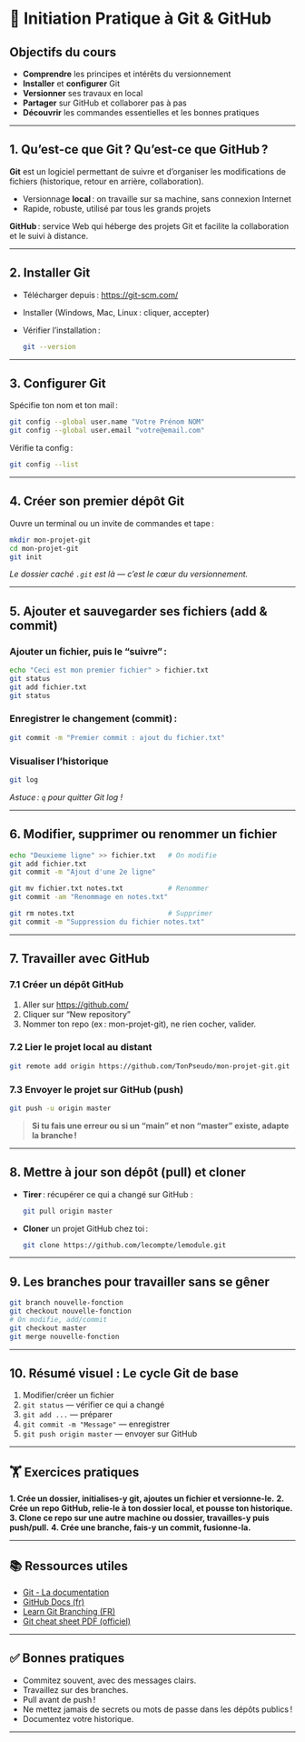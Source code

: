 # 🏁 Initiation Pratique à Git & GitHub

## Objectifs du cours

- **Comprendre** les principes et intérêts du versionnement
- **Installer** et **configurer** Git
- **Versionner** ses travaux en local
- **Partager** sur GitHub et collaborer pas à pas
- **Découvrir** les commandes essentielles et les bonnes pratiques

---

## 1. Qu’est-ce que Git ? Qu’est-ce que GitHub ?

**Git** est un logiciel permettant de suivre et d’organiser les modifications de fichiers (historique, retour en arrière, collaboration).
- Versionnage **local** : on travaille sur sa machine, sans connexion Internet
- Rapide, robuste, utilisé par tous les grands projets

**GitHub** : service Web qui héberge des projets Git et facilite la collaboration et le suivi à distance.

---

## 2. Installer Git

- Télécharger depuis : https://git-scm.com/
- Installer (Windows, Mac, Linux : cliquer, accepter)
- Vérifier l’installation :

    ```sh
    git --version
    ```

---

## 3. Configurer Git

Spécifie ton nom et ton mail :

```sh
git config --global user.name "Votre Prénom NOM"
git config --global user.email "votre@email.com"
```

Vérifie ta config :

```sh
git config --list
```

---

## 4. Créer son premier dépôt Git

Ouvre un terminal ou un invite de commandes et tape :

```sh
mkdir mon-projet-git
cd mon-projet-git
git init
```

*Le dossier caché `.git` est là — c’est le cœur du versionnement.*

---

## 5. Ajouter et sauvegarder ses fichiers (add & commit)

### Ajouter un fichier, puis le “suivre” :

```sh
echo "Ceci est mon premier fichier" > fichier.txt
git status
git add fichier.txt
git status
```

### Enregistrer le changement (commit) :

```sh
git commit -m "Premier commit : ajout du fichier.txt"
```

### Visualiser l’historique

```sh
git log
```

*Astuce : `q` pour quitter Git log !*

---

## 6. Modifier, supprimer ou renommer un fichier

```sh
echo "Deuxieme ligne" >> fichier.txt   # On modifie
git add fichier.txt
git commit -m "Ajout d'une 2e ligne"

git mv fichier.txt notes.txt           # Renommer
git commit -am "Renommage en notes.txt"

git rm notes.txt                       # Supprimer
git commit -m "Suppression du fichier notes.txt"
```

---

## 7. Travailler avec GitHub

### 7.1 Créer un dépôt GitHub

1. Aller sur https://github.com/
2. Cliquer sur “New repository”
3. Nommer ton repo (ex : mon-projet-git), ne rien cocher, valider.

### 7.2 Lier le projet local au distant

```sh
git remote add origin https://github.com/TonPseudo/mon-projet-git.git
```

### 7.3 Envoyer le projet sur GitHub (push)

```sh
git push -u origin master
```

> **Si tu fais une erreur ou si un “main” et non “master” existe, adapte la branche !**

---

## 8. Mettre à jour son dépôt (pull) et cloner

- **Tirer** : récupérer ce qui a changé sur GitHub :

    ```sh
    git pull origin master
    ```

- **Cloner** un projet GitHub chez toi :

    ```sh
    git clone https://github.com/lecompte/lemodule.git
    ```

---

## 9. Les branches pour travailler sans se gêner

```sh
git branch nouvelle-fonction
git checkout nouvelle-fonction
# On modifie, add/commit
git checkout master
git merge nouvelle-fonction
```

---

## 10. Résumé visuel : Le cycle Git de base

1. Modifier/créer un fichier
2. `git status` — vérifier ce qui a changé
3. `git add ...` — préparer
4. `git commit -m "Message"` — enregistrer
5. `git push origin master` — envoyer sur GitHub

---

## 🏋️ Exercices pratiques

**1. Crée un dossier, initialises-y git, ajoutes un fichier et versionne-le.**
**2. Crée un repo GitHub, relie-le à ton dossier local, et pousse ton historique.**
**3. Clone ce repo sur une autre machine ou dossier, travailles-y puis push/pull.**
**4. Crée une branche, fais-y un commit, fusionne-la.**

---

## 📚 Ressources utiles

- [Git - La documentation](https://git-scm.com/doc)
- [GitHub Docs (fr)](https://docs.github.com/fr)
- [Learn Git Branching (FR)](https://learngitbranching.js.org/?locale=fr_FR)
- [Git cheat sheet PDF (officiel)](https://education.github.com/git-cheat-sheet-education.pdf)

---

## ✅ Bonnes pratiques

- Commitez souvent, avec des messages clairs.
- Travaillez sur des branches.
- Pull avant de push !
- Ne mettez jamais de secrets ou mots de passe dans les dépôts publics !
- Documentez votre historique.

---
